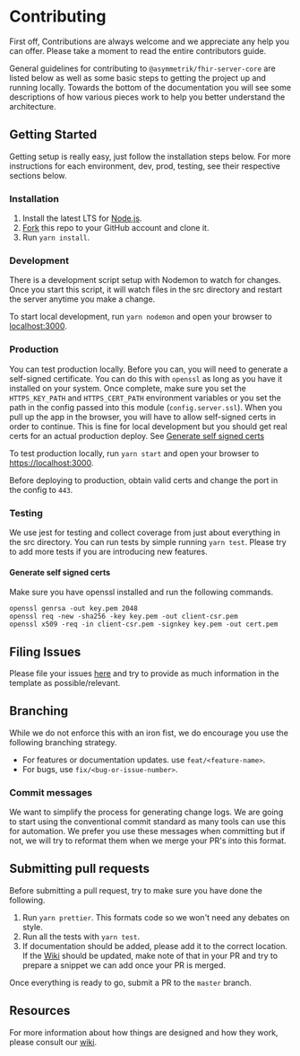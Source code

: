 Contributing
============

First off, Contributions are always welcome and we appreciate any help you can offer. Please take a moment to read the entire contributors guide.

General guidelines for contributing to `@asymmetrik/fhir-server-core` are listed below as well as some basic steps to getting the project up and running locally. Towards the bottom of the documentation you will see some descriptions of how various pieces work to help you better understand the architecture.

## Getting Started
Getting setup is really easy, just follow the installation steps below. For more instructions for each environment, dev, prod, testing, see their respective sections below.

### Installation
1. Install the latest LTS for [Node.js](https://nodejs.org/en/).
2. [Fork](https://help.github.com/articles/fork-a-repo/) this repo to your GitHub account and clone it.
3. Run `yarn install`.

### Development
There is a development script setup with Nodemon to watch for changes. Once you start this script, it will watch files in the src directory and restart the server anytime you make a change.

To start local development, run `yarn nodemon` and open your browser to [localhost:3000](http://localhost:3000).

### Production
You can test production locally. Before you can, you will need to generate a self-signed certificate. You can do this with `openssl` as long as you have it installed on your system. Once complete, make sure you set the `HTTPS_KEY_PATH` and `HTTPS_CERT_PATH` environment variables or you set the path in the config passed into this module (`config.server.ssl`). When you pull up the app in the browser, you will have to allow self-signed certs in order to continue. This is fine for local development but you should get real certs for an actual production deploy. See [Generate self signed certs](#Generate-self-signed-certs)

To test production locally, run `yarn start` and open your browser to [https://localhost:3000](https://localhost:3000).

Before deploying to production, obtain valid certs and change the port in the config to `443`.

### Testing
We use jest for testing and collect coverage from just about everything in the src directory. You can run tests by simple running `yarn test`. Please try to add more tests if you are introducing new features.

#### Generate self signed certs
Make sure you have openssl installed and run the following commands.

```shell
openssl genrsa -out key.pem 2048
openssl req -new -sha256 -key key.pem -out client-csr.pem
openssl x509 -req -in client-csr.pem -signkey key.pem -out cert.pem
```

## Filing Issues
Please file your issues [here](https://github.com/Asymmetrik/node-fhir-server-core/issues) and try to provide as much information in the template as possible/relevant.

## Branching
While we do not enforce this with an iron fist, we do encourage you use the following branching strategy.

* For features or documentation updates. use `feat/<feature-name>`.
* For bugs, use `fix/<bug-or-issue-number>`.

### Commit messages
We want to simplify the process for generating change logs. We are going to start using the conventional commit standard as many tools can use this for automation. We prefer you use these messages when committing but if not, we will try to reformat them when we merge your PR's into this format.

## Submitting pull requests
Before submitting a pull request, try to make sure you have done the following.

1. Run `yarn prettier`. This formats code so we won't need any debates on style.
2. Run all the tests with `yarn test`.
3. If documentation should be added, please add it to the correct location. If the [Wiki](https://github.com/Asymmetrik/node-fhir-server-core/wiki) should be updated, make note of that in your PR and try to prepare a snippet we can add once your PR is merged.

Once everything is ready to go, submit a PR to the `master` branch.

## Resources
For more information about how things are designed and how they work, please consult our [wiki](https://github.com/Asymmetrik/node-fhir-server-core/wiki).
